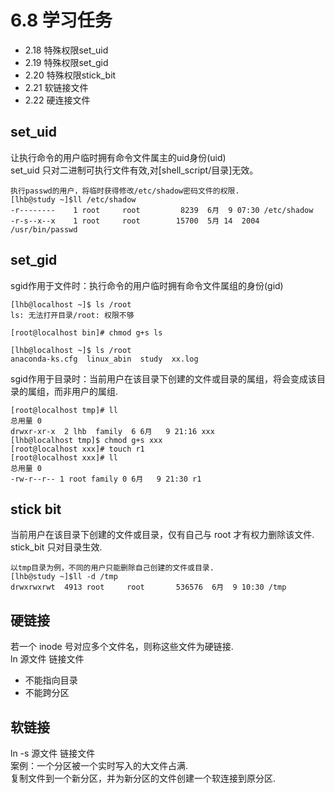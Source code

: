 # 6.8 学习任务
- 2.18 特殊权限set_uid
- 2.19 特殊权限set_gid
- 2.20 特殊权限stick_bit
- 2.21 软链接文件
- 2.22 硬连接文件

## set_uid
让执行命令的用户临时拥有命令文件属主的uid身份(uid)  
set_uid 只对二进制可执行文件有效,对[shell_script/目录]无效。
```
执行passwd的用户，将临时获得修改/etc/shadow密码文件的权限.
[lhb@study ~]$ll /etc/shadow
-r--------    1 root     root         8239  6月  9 07:30 /etc/shadow
-r-s--x--x    1 root     root        15700  5月 14  2004 /usr/bin/passwd
```

## set_gid
sgid作用于文件时：执行命令的用户临时拥有命令文件属组的身份(gid)
```
[lhb@localhost ~]$ ls /root
ls: 无法打开目录/root: 权限不够

[root@localhost bin]# chmod g+s ls

[lhb@localhost ~]$ ls /root
anaconda-ks.cfg  linux_abin  study  xx.log
```
sgid作用于目录时：当前用户在该目录下创建的文件或目录的属组，将会变成该目录的属组，而非用户的属组.
```
[root@localhost tmp]# ll
总用量 0
drwxr-xr-x  2 lhb  family  6 6月   9 21:16 xxx
[lhb@localhost tmp]$ chmod g+s xxx
[root@localhost xxx]# touch r1
[root@localhost xxx]# ll
总用量 0
-rw-r--r-- 1 root family 0 6月   9 21:30 r1
```

## stick bit
当前用户在该目录下创建的文件或目录，仅有自己与 root 才有权力删除该文件.  
stick_bit 只对目录生效.
```
以tmp目录为例，不同的用户只能删除自己创建的文件或目录.
[lhb@study ~]$ll -d /tmp
drwxrwxrwt  4913 root     root       536576  6月  9 10:30 /tmp
```

## 硬链接
若一个 inode 号对应多个文件名，则称这些文件为硬链接.  
ln 源文件 链接文件  
- 不能指向目录
- 不能跨分区

## 软链接

ln -s 源文件 链接文件  
案例：一个分区被一个实时写入的大文件占满.  
复制文件到一个新分区，并为新分区的文件创建一个软连接到原分区.
